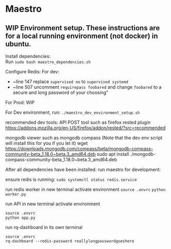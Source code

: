 # Maestro

## WIP Environment setup.  These instructions are for a local running environment (not docker) in ubuntu.   
Install dependencies:   
Run 
`sudo bash maestro_dependencies.sh`

Configure Redis:
For dev:
* ~line 147 replace `supervised no` to `supervised systemd`
* ~line 507 uncomment `requirepass foobared` and change `foobared` to a secure and long password of your choosing" 

For Prod:  WIP

For Dev environment, run:
`./maestro_dev_environment_setup.sh`

recommended dev tools:
API POST tool such as firefox rested plugin  
https://addons.mozilla.org/en-US/firefox/addon/rested/?src=recommended

mongodb viewer such as mongodb compass  (Note that the dev env script will install this for you if you let it)
wget https://downloads.mongodb.com/compass/beta/mongodb-compass-community-beta_1.18.0~beta.3_amd64.deb
sudo apt install ./mongodb-compass-community-beta_1.18.0~beta.3_amd64.deb


After all dependencies have been installed:  run maestro for development:

ensure redis is running:
`sudo systemctl status redis.service`

run redis worker in new terminal
activate environment
`source .envrc`
`python worker.py`

run API in new terminal
activate environment
```
source .envrc
python app.py
```

run rq-dashboard in its own terminal
```
source .envrc
rq-dashboard --redis-password reallylongpasswordgoeshere
```

